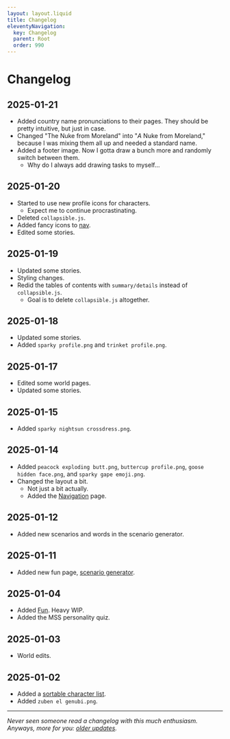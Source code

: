 ```yaml
---
layout: layout.liquid
title: Changelog
eleventyNavigation:
  key: Changelog
  parent: Root
  order: 990
---
```


# Changelog

## 2025-01-21

- Added country name pronunciations to their pages. They should be pretty intuitive, but just in case.
- Changed "The Nuke from Moreland" into "*A* Nuke from Moreland," because I was mixing them all up and needed a standard name.
- Added a footer image. Now I gotta draw a bunch more and randomly switch between them.
  - Why do I always add drawing tasks to myself...

## 2025-01-20

- Started to use new profile icons for characters.
  - Expect me to continue procrastinating.
- Deleted `collapsible.js`.
- Added fancy icons to [nav](/nav/).
- Edited some stories.

## 2025-01-19

- Updated some stories.
- Styling changes.
- Redid the tables of contents with `summary/details` instead of `collapsible.js`.
  - Goal is to delete `collapsible.js` altogether.

## 2025-01-18

- Updated some stories.
- Added `sparky profile.png` and `trinket profile.png`.

## 2025-01-17

- Edited some world pages.
- Updated some stories.

## 2025-01-15

- Added `sparky nightsun crossdress.png`.

## 2025-01-14

- Added `peacock exploding butt.png`, `buttercup profile.png`, `goose hidden face.png`, and `sparky gape emoji.png`.
- Changed the layout a bit.
  - Not just a bit actually.
  - Added the [Navigation](/nav/) page.

## 2025-01-12

- Added new scenarios and words in the scenario generator.

## 2025-01-11

- Added new fun page, [scenario generator](/fun/scenarios/).

## 2025-01-04

- Added [Fun](/fun/). Heavy WIP.
- Added the MSS personality quiz.

## 2025-01-03

- World edits.

## 2025-01-02

- Added a [sortable character list](/characters/list/).
- Added `zuben el genubi.png`.

---

*Never seen someone read a changelog with this much enthusiasm. Anyways, more for you: [older updates](old/).*
